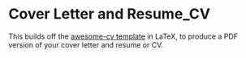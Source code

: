# Cover Letter and Resume_CV
This builds off the [awesome-cv template](https://www.latextemplates.com/template/awesome-resume-cv) in LaTeX, to produce a PDF version of your cover letter and resume or CV.
